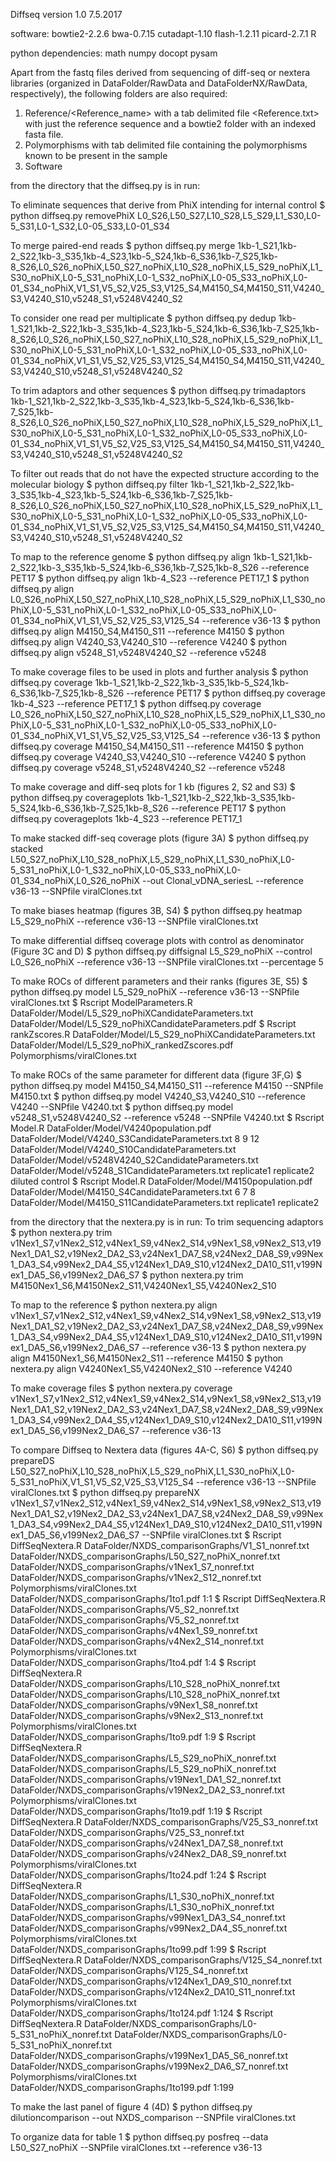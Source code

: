 Diffseq version 1.0 7.5.2017

software:
bowtie2-2.2.6
bwa-0.7.15
cutadapt-1.10
flash-1.2.11
picard-2.7.1
R

python dependencies:
math
numpy
docopt
pysam

Apart from the fastq files derived from sequencing of diff-seq or nextera libraries (organized in DataFolder/RawData and DataFolderNX/RawData, respectively), the following folders are also required: 
1. Reference/<Reference_name> with a tab delimited file <Reference.txt> with just the reference sequence and a bowtie2 folder with an indexed fasta file.
2. Polymorphisms with tab delimited file containing the polymorphisms known to be present in the sample
3. Software 

from the directory that the diffseq.py is in run:

To eliminate sequences that derive from PhiX intending for internal control
$ python diffseq.py removePhiX L0_S26,L50_S27,L10_S28,L5_S29,L1_S30,L0-5_S31,L0-1_S32,L0-05_S33,L0-01_S34

To merge paired-end reads
$ python diffseq.py merge 1kb-1_S21,1kb-2_S22,1kb-3_S35,1kb-4_S23,1kb-5_S24,1kb-6_S36,1kb-7_S25,1kb-8_S26,L0_S26_noPhiX,L50_S27_noPhiX,L10_S28_noPhiX,L5_S29_noPhiX,L1_S30_noPhiX,L0-5_S31_noPhiX,L0-1_S32_noPhiX,L0-05_S33_noPhiX,L0-01_S34_noPhiX,V1_S1,V5_S2,V25_S3,V125_S4,M4150_S4,M4150_S11,V4240_S3,V4240_S10,v5248_S1,v5248V4240_S2

To consider one read per multiplicate
$ python diffseq.py dedup 1kb-1_S21,1kb-2_S22,1kb-3_S35,1kb-4_S23,1kb-5_S24,1kb-6_S36,1kb-7_S25,1kb-8_S26,L0_S26_noPhiX,L50_S27_noPhiX,L10_S28_noPhiX,L5_S29_noPhiX,L1_S30_noPhiX,L0-5_S31_noPhiX,L0-1_S32_noPhiX,L0-05_S33_noPhiX,L0-01_S34_noPhiX,V1_S1,V5_S2,V25_S3,V125_S4,M4150_S4,M4150_S11,V4240_S3,V4240_S10,v5248_S1,v5248V4240_S2

To trim adaptors and other sequences
$ python diffseq.py trimadaptors 1kb-1_S21,1kb-2_S22,1kb-3_S35,1kb-4_S23,1kb-5_S24,1kb-6_S36,1kb-7_S25,1kb-8_S26,L0_S26_noPhiX,L50_S27_noPhiX,L10_S28_noPhiX,L5_S29_noPhiX,L1_S30_noPhiX,L0-5_S31_noPhiX,L0-1_S32_noPhiX,L0-05_S33_noPhiX,L0-01_S34_noPhiX,V1_S1,V5_S2,V25_S3,V125_S4,M4150_S4,M4150_S11,V4240_S3,V4240_S10,v5248_S1,v5248V4240_S2

To filter out reads that do not have the expected structure according to the molecular biology
$ python diffseq.py filter 1kb-1_S21,1kb-2_S22,1kb-3_S35,1kb-4_S23,1kb-5_S24,1kb-6_S36,1kb-7_S25,1kb-8_S26,L0_S26_noPhiX,L50_S27_noPhiX,L10_S28_noPhiX,L5_S29_noPhiX,L1_S30_noPhiX,L0-5_S31_noPhiX,L0-1_S32_noPhiX,L0-05_S33_noPhiX,L0-01_S34_noPhiX,V1_S1,V5_S2,V25_S3,V125_S4,M4150_S4,M4150_S11,V4240_S3,V4240_S10,v5248_S1,v5248V4240_S2

To map to the reference genome
$ python diffseq.py align 1kb-1_S21,1kb-2_S22,1kb-3_S35,1kb-5_S24,1kb-6_S36,1kb-7_S25,1kb-8_S26 --reference PET17
$ python diffseq.py align 1kb-4_S23 --reference PET17_1
$ python diffseq.py align L0_S26_noPhiX,L50_S27_noPhiX,L10_S28_noPhiX,L5_S29_noPhiX,L1_S30_noPhiX,L0-5_S31_noPhiX,L0-1_S32_noPhiX,L0-05_S33_noPhiX,L0-01_S34_noPhiX,V1_S1,V5_S2,V25_S3,V125_S4 --reference v36-13
$ python diffseq.py align M4150_S4,M4150_S11 --reference M4150
$ python diffseq.py align V4240_S3,V4240_S10 --reference V4240
$ python diffseq.py align v5248_S1,v5248V4240_S2 --reference v5248

To make coverage files to be used in plots and further analysis
$ python diffseq.py coverage 1kb-1_S21,1kb-2_S22,1kb-3_S35,1kb-5_S24,1kb-6_S36,1kb-7_S25,1kb-8_S26 --reference PET17
$ python diffseq.py coverage 1kb-4_S23 --reference PET17_1
$ python diffseq.py coverage L0_S26_noPhiX,L50_S27_noPhiX,L10_S28_noPhiX,L5_S29_noPhiX,L1_S30_noPhiX,L0-5_S31_noPhiX,L0-1_S32_noPhiX,L0-05_S33_noPhiX,L0-01_S34_noPhiX,V1_S1,V5_S2,V25_S3,V125_S4 --reference v36-13
$ python diffseq.py coverage M4150_S4,M4150_S11 --reference M4150
$ python diffseq.py coverage V4240_S3,V4240_S10 --reference V4240
$ python diffseq.py coverage v5248_S1,v5248V4240_S2 --reference v5248

To make coverage and diff-seq plots for 1 kb (figures 2, S2 and S3)
$ python diffseq.py coverageplots 1kb-1_S21,1kb-2_S22,1kb-3_S35,1kb-5_S24,1kb-6_S36,1kb-7_S25,1kb-8_S26 --reference PET17
$ python diffseq.py coverageplots 1kb-4_S23 --reference PET17_1

To make stacked diff-seq coverage plots (figure 3A)
$ python diffseq.py stacked L50_S27_noPhiX,L10_S28_noPhiX,L5_S29_noPhiX,L1_S30_noPhiX,L0-5_S31_noPhiX,L0-1_S32_noPhiX,L0-05_S33_noPhiX,L0-01_S34_noPhiX,L0_S26_noPhiX --out Clonal_vDNA_seriesL --reference v36-13 --SNPfile viralClones.txt

To make biases heatmap (figures 3B, S4)
$ python diffseq.py heatmap L5_S29_noPhiX --reference v36-13 --SNPfile viralClones.txt

To make differential diffseq coverage plots with control as denominator (Figure 3C and D)
$ python diffseq.py diffsignal L5_S29_noPhiX --control L0_S26_noPhiX --reference v36-13 --SNPfile viralClones.txt --percentage 5

To make ROCs of different parameters and their ranks (figures 3E, S5)
$ python diffseq.py model L5_S29_noPhiX --reference v36-13 --SNPfile viralClones.txt
$ Rscript ModelParameters.R DataFolder/Model/L5_S29_noPhiXCandidateParameters.txt DataFolder/Model/L5_S29_noPhiXCandidateParameters.pdf
$ Rscript rankZscores.R DataFolder/Model/L5_S29_noPhiXCandidateParameters.txt DataFolder/Model/L5_S29_noPhiX_rankedZscores.pdf Polymorphisms/viralClones.txt

To make ROCs of the same parameter for different data (figure 3F,G)
$ python diffseq.py model M4150_S4,M4150_S11 --reference M4150 --SNPfile M4150.txt
$ python diffseq.py model V4240_S3,V4240_S10 --reference V4240 --SNPfile V4240.txt
$ python diffseq.py model v5248_S1,v5248V4240_S2 --reference v5248 --SNPfile V4240.txt
$ Rscript Model.R DataFolder/Model/V4240population.pdf DataFolder/Model/V4240_S3CandidateParameters.txt 8 9 12 DataFolder/Model/V4240_S10CandidateParameters.txt DataFolder/Model/v5248V4240_S2CandidateParameters.txt DataFolder/Model/v5248_S1CandidateParameters.txt replicate1 replicate2 diluted control
$ Rscript Model.R DataFolder/Model/M4150population.pdf DataFolder/Model/M4150_S4CandidateParameters.txt 6 7 8 DataFolder/Model/M4150_S11CandidateParameters.txt replicate1 replicate2

from the directory that the nextera.py is in run:
To trim sequencing adaptors
$ python nextera.py trim v1Nex1_S7,v1Nex2_S12,v4Nex1_S9,v4Nex2_S14,v9Nex1_S8,v9Nex2_S13,v19Nex1_DA1_S2,v19Nex2_DA2_S3,v24Nex1_DA7_S8,v24Nex2_DA8_S9,v99Nex1_DA3_S4,v99Nex2_DA4_S5,v124Nex1_DA9_S10,v124Nex2_DA10_S11,v199Nex1_DA5_S6,v199Nex2_DA6_S7
$ python nextera.py trim M4150Nex1_S6,M4150Nex2_S11,V4240Nex1_S5,V4240Nex2_S10

To map to the reference
$ python nextera.py align v1Nex1_S7,v1Nex2_S12,v4Nex1_S9,v4Nex2_S14,v9Nex1_S8,v9Nex2_S13,v19Nex1_DA1_S2,v19Nex2_DA2_S3,v24Nex1_DA7_S8,v24Nex2_DA8_S9,v99Nex1_DA3_S4,v99Nex2_DA4_S5,v124Nex1_DA9_S10,v124Nex2_DA10_S11,v199Nex1_DA5_S6,v199Nex2_DA6_S7 --reference v36-13
$ python nextera.py align M4150Nex1_S6,M4150Nex2_S11 --reference M4150
$ python nextera.py align V4240Nex1_S5,V4240Nex2_S10 --reference V4240

To make coverage files
$ python nextera.py coverage v1Nex1_S7,v1Nex2_S12,v4Nex1_S9,v4Nex2_S14,v9Nex1_S8,v9Nex2_S13,v19Nex1_DA1_S2,v19Nex2_DA2_S3,v24Nex1_DA7_S8,v24Nex2_DA8_S9,v99Nex1_DA3_S4,v99Nex2_DA4_S5,v124Nex1_DA9_S10,v124Nex2_DA10_S11,v199Nex1_DA5_S6,v199Nex2_DA6_S7 --reference v36-13

To compare Diffseq to Nextera data (figures 4A-C, S6)
$ python diffseq.py prepareDS L50_S27_noPhiX,L10_S28_noPhiX,L5_S29_noPhiX,L1_S30_noPhiX,L0-5_S31_noPhiX,V1_S1,V5_S2,V25_S3,V125_S4 --reference v36-13 --SNPfile viralClones.txt
$ python diffseq.py prepareNX v1Nex1_S7,v1Nex2_S12,v4Nex1_S9,v4Nex2_S14,v9Nex1_S8,v9Nex2_S13,v19Nex1_DA1_S2,v19Nex2_DA2_S3,v24Nex1_DA7_S8,v24Nex2_DA8_S9,v99Nex1_DA3_S4,v99Nex2_DA4_S5,v124Nex1_DA9_S10,v124Nex2_DA10_S11,v199Nex1_DA5_S6,v199Nex2_DA6_S7 --SNPfile viralClones.txt
$ Rscript DiffSeqNextera.R DataFolder/NXDS_comparisonGraphs/V1_S1_nonref.txt DataFolder/NXDS_comparisonGraphs/L50_S27_noPhiX_nonref.txt DataFolder/NXDS_comparisonGraphs/v1Nex1_S7_nonref.txt  DataFolder/NXDS_comparisonGraphs/v1Nex2_S12_nonref.txt Polymorphisms/viralClones.txt DataFolder/NXDS_comparisonGraphs/1to1.pdf 1:1
$ Rscript DiffSeqNextera.R DataFolder/NXDS_comparisonGraphs/V5_S2_nonref.txt DataFolder/NXDS_comparisonGraphs/V5_S2_nonref.txt DataFolder/NXDS_comparisonGraphs/v4Nex1_S9_nonref.txt  DataFolder/NXDS_comparisonGraphs/v4Nex2_S14_nonref.txt Polymorphisms/viralClones.txt DataFolder/NXDS_comparisonGraphs/1to4.pdf 1:4
$ Rscript DiffSeqNextera.R DataFolder/NXDS_comparisonGraphs/L10_S28_noPhiX_nonref.txt DataFolder/NXDS_comparisonGraphs/L10_S28_noPhiX_nonref.txt DataFolder/NXDS_comparisonGraphs/v9Nex1_S8_nonref.txt  DataFolder/NXDS_comparisonGraphs/v9Nex2_S13_nonref.txt Polymorphisms/viralClones.txt DataFolder/NXDS_comparisonGraphs/1to9.pdf 1:9
$ Rscript DiffSeqNextera.R DataFolder/NXDS_comparisonGraphs/L5_S29_noPhiX_nonref.txt DataFolder/NXDS_comparisonGraphs/L5_S29_noPhiX_nonref.txt DataFolder/NXDS_comparisonGraphs/v19Nex1_DA1_S2_nonref.txt  DataFolder/NXDS_comparisonGraphs/v19Nex2_DA2_S3_nonref.txt Polymorphisms/viralClones.txt DataFolder/NXDS_comparisonGraphs/1to19.pdf 1:19
$ Rscript DiffSeqNextera.R DataFolder/NXDS_comparisonGraphs/V25_S3_nonref.txt DataFolder/NXDS_comparisonGraphs/V25_S3_nonref.txt DataFolder/NXDS_comparisonGraphs/v24Nex1_DA7_S8_nonref.txt  DataFolder/NXDS_comparisonGraphs/v24Nex2_DA8_S9_nonref.txt Polymorphisms/viralClones.txt DataFolder/NXDS_comparisonGraphs/1to24.pdf 1:24
$ Rscript DiffSeqNextera.R DataFolder/NXDS_comparisonGraphs/L1_S30_noPhiX_nonref.txt DataFolder/NXDS_comparisonGraphs/L1_S30_noPhiX_nonref.txt DataFolder/NXDS_comparisonGraphs/v99Nex1_DA3_S4_nonref.txt  DataFolder/NXDS_comparisonGraphs/v99Nex2_DA4_S5_nonref.txt Polymorphisms/viralClones.txt DataFolder/NXDS_comparisonGraphs/1to99.pdf 1:99
$ Rscript DiffSeqNextera.R DataFolder/NXDS_comparisonGraphs/V125_S4_nonref.txt DataFolder/NXDS_comparisonGraphs/V125_S4_nonref.txt DataFolder/NXDS_comparisonGraphs/v124Nex1_DA9_S10_nonref.txt  DataFolder/NXDS_comparisonGraphs/v124Nex2_DA10_S11_nonref.txt Polymorphisms/viralClones.txt DataFolder/NXDS_comparisonGraphs/1to124.pdf 1:124
$ Rscript DiffSeqNextera.R DataFolder/NXDS_comparisonGraphs/L0-5_S31_noPhiX_nonref.txt DataFolder/NXDS_comparisonGraphs/L0-5_S31_noPhiX_nonref.txt DataFolder/NXDS_comparisonGraphs/v199Nex1_DA5_S6_nonref.txt  DataFolder/NXDS_comparisonGraphs/v199Nex2_DA6_S7_nonref.txt Polymorphisms/viralClones.txt DataFolder/NXDS_comparisonGraphs/1to199.pdf 1:199

To make the last panel of figure 4 (4D)
$ python diffseq.py dilutioncomparison --out NXDS_comparison --SNPfile viralClones.txt

To organize data for table 1
$ python diffseq.py posfreq --data L50_S27_noPhiX --SNPfile viralClones.txt --reference v36-13
